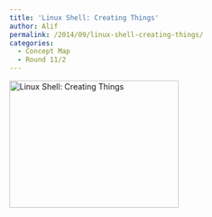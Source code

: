 ```yaml
---
title: 'Linux Shell: Creating Things'
author: Alif
permalink: /2014/09/linux-shell-creating-things/
categories:
  - Concept Map
  - Round 11/2
---
```

[<img class="alignnone size-medium wp-image-8877" alt="Linux Shell: Creating Things" src="http://teaching.software-carpentry.org/wp-content/uploads/2014/09/IMG_20140918_132317-300x225.jpg" width="300" height="225" />][1]

 [1]: http://teaching.software-carpentry.org/wp-content/uploads/2014/09/IMG_20140918_132317.jpg
